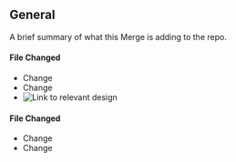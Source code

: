 ## General

A brief summary of what this Merge is adding to the repo.

#### File Changed

* Change
* Change
* ![Link to relevant design](http://relevant_site.com)

#### File Changed

* Change
* Change
